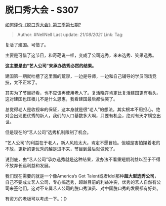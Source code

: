# 脱口秀大会 - S307
[如何评价《脱口秀大会》第三季第七期?](https://www.zhihu.com/question/418540084/answer/1454558884)

> Author: #NellNell 
> Last update: *21/08/2021* 
> Link:
> Tag: 

复活了建国。可惜了。

主要是可惜了这节目，和奇葩说一样，变成了公司选秀，米未选秀、笑果选秀。

**这主要是由“艺人公司”来承办选秀必然的结果。**

建国第一期就吐槽了这里面的荒谬，一边是导师，一边和自己辅导的学员同场竞技，太不正常了。

其实为了节目好看，也不应该再使用老人了。复活晓卉肯定比复活建国更有看头。这对建国也压根儿不是什么恩惠，我看建国最后都快哭了。

总觉得老人是收视率的保证，这本身就是很“老人”的想法。其实根本不用担心，绝对会出现更优秀的新人，我们的人口基数多大啊，只要有机会，绝对有天才横空出世。

但是现在的“艺人公司”选秀机制限制了机会。

“艺人公司”的利益在于老人，新人风险太大，肯定不愿冒险。但越是害怕攥着老的不放，更新的更优秀的越是进不来，节目到最后就做死了。

说到底，由“艺人公司”承办选秀就是这种结果，没办法不看重短期利益以至于不得不放弃长远利益和发展。

我们现在需要的就是一个像America‘s Got Talent或者Idol那种**超大型选秀公司**，自己不要成立艺人公司，专心搞选秀，超越目前的利益冲突，优秀的艺人自然有公司来签他们。这对不专属艺人公司的脱口秀演员、对中国脱口秀的发展都有好处。

有资方的老板可以考虑一下。：D